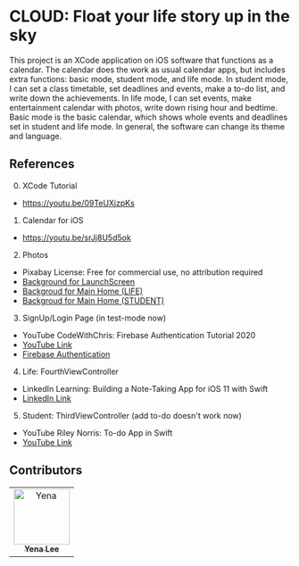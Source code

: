 # CLOUD: Float your life story up in the sky
This project is an XCode application on iOS software that functions as a calendar. The calendar does the work as usual calendar apps, but includes extra functions: basic mode, student mode, and life mode. In student mode, I can set a class timetable, set deadlines and events, make a to-do list, and write down the achievements. In life mode, I can set events, make entertainment calendar with photos, write down rising hour and bedtime. Basic mode is the basic calendar, which shows whole events and deadlines set in student and life mode. In general, the software can change its theme and language.

## References
0. XCode Tutorial
  * https://youtu.be/09TeUXjzpKs

1. Calendar for iOS
  * https://youtu.be/srJj8U5d5ok

2. Photos
  * Pixabay License: Free for commercial use, no attribution required
  * [Background for LaunchScreen](https://pixabay.com/photos/sky-clouds-sunlight-dark-690293/)
  * [Backgroud for Main Home (LIFE)](https://pixabay.com/photos/holiday-travel-vacation-summer-2880261/)
  * [Backgroud for Main Home (STUDENT)](https://pixabay.com/photos/knowledge-book-library-glasses-1052010/)

3. SignUp/Login Page (in test-mode now)
  * YouTube CodeWithChris: Firebase Authentication Tutorial 2020
  * [YouTube Link](https://youtu.be/1HN7usMROt8)
  * [Firebase Authentication](https://firebase.google.com/)

4. Life: FourthViewController
  * LinkedIn Learning: Building a Note-Taking App for iOS 11 with Swift
  * [LinkedIn Link](https://www.linkedin.com/learning/building-a-note-taking-app-for-ios-11-with-swift/)

5. Student: ThirdViewController (add to-do doesn't work now)
  * YouTube Riley Norris: To-do App in Swift
  * [YouTube Link](https://youtu.be/orkHnbhjBJs)

## Contributors

<table>
<tr>
    <td align="center">
        <a href=https://github.com/lee00286>
            <img src=https://avatars1.githubusercontent.com/u/33945159?v=4 width="100;" alt=Yena Lee/>
            <br />
            <sub style="font-size:14px"><b>Yena Lee</b></sub>
        </a>
    </td>
</tr>
</table>



